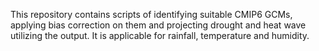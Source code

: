This repository contains scripts of identifying suitable CMIP6 GCMs, applying bias correction on them and projecting drought and heat wave utilizing the output.
It is applicable for rainfall, temperature and humidity.
